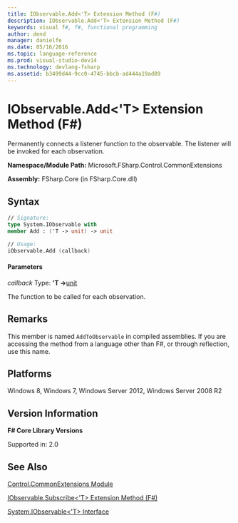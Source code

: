```yaml
---
title: IObservable.Add<'T> Extension Method (F#)
description: IObservable.Add<'T> Extension Method (F#)
keywords: visual f#, f#, functional programming
author: dend
manager: danielfe
ms.date: 05/16/2016
ms.topic: language-reference
ms.prod: visual-studio-dev14
ms.technology: devlang-fsharp
ms.assetid: b3499d44-9cc0-4745-bbcb-ad444a19ad89 
---
```


# IObservable.Add<'T> Extension Method (F#)

Permanently connects a listener function to the observable. The listener will be invoked for each observation.

**Namespace/Module Path:** Microsoft.FSharp.Control.CommonExtensions

**Assembly:** FSharp.Core (in FSharp.Core.dll)


## Syntax

```fsharp
// Signature:
type System.IObservable with
member Add : ('T -> unit) -> unit

// Usage:
iObservable.Add (callback)
```

#### Parameters
*callback*
Type: **'T -&gt;**[unit](https://msdn.microsoft.com/library/00b837c2-6c8a-483a-87d3-0479c64037a7)


The function to be called for each observation.

## Remarks
This member is named `AddToObservable` in compiled assemblies. If you are accessing the method from a language other than F#, or through reflection, use this name.


## Platforms
Windows 8, Windows 7, Windows Server 2012, Windows Server 2008 R2


## Version Information
**F# Core Library Versions**

Supported in: 2.0

## See Also
[Control.CommonExtensions Module](Control.CommonExtensions-Module-%5BFSharp%5D.md)

[IObservable.Subscribe&lt;'T&gt; Extension Method (F#)](https://msdn.microsoft.com/library/8c8702c2-caa8-4a72-94bb-025f0922e04a)

[System.IObservable&lt;'T&gt; Interface](https://msdn.microsoft.com/library/04855e2b-42e4-4342-860a-b86566c4f2d9)